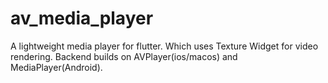 # av_media_player

A lightweight media player for flutter. Which uses Texture Widget for video rendering. Backend builds on AVPlayer(ios/macos) and MediaPlayer(Android).
